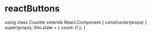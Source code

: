 # reactButtons
using class Counter extends React.Component {   constructor(props) {     super(props);     this.state = {       count: 0     };   }
